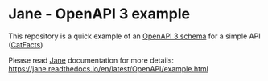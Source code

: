 # Jane - OpenAPI 3 example

This repository is a quick example of an [OpenAPI 3 schema](./schema.yaml) for a simple API ([CatFacts](https://alexwohlbruck.github.io/cat-facts/))

Please read [Jane](https://github.com/janephp/janephp) documentation for more details: https://jane.readthedocs.io/en/latest/OpenAPI/example.html
